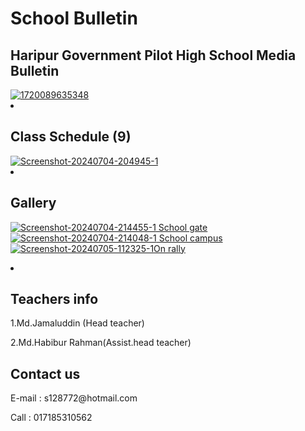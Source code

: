 <h1>School Bulletin </h1> 
<!DOCTYPE html>
<html>
<body>
 <h2>Haripur Government Pilot High School Media Bulletin </h1>
      <a href="https://ibb.co/YbfcJ1r"><img src="https://i.ibb.co/3kSpVjJ/1720089635348.jpg" alt="1720089635348" border="0"></a> 
        <li>
            <h2>Class Schedule (9) </h2>
       <a href="https://ibb.co/mFVs5V6"><img src="https://i.ibb.co/rfRP2R4/Screenshot-20240704-204945-1.png" alt="Screenshot-20240704-204945-1" border="0"></a>
     
 </li>
        <li>
          <h2>Gallery</h2>
            <p>  <a href="https://ibb.co/6XXxNKK"><img src="https://i.ibb.co/bbbZ744/Screenshot-20240704-214455-1.png" alt="Screenshot-20240704-214455-1" border="0"> School gate </a>
 <a href="https://ibb.co/6yPvV2c"><img src="https://i.ibb.co/3TNfGw5/Screenshot-20240704-214048-1.png" alt="Screenshot-20240704-214048-1" border="0"> School campus </a>  
<a href="https://ibb.co/QbJQpC1"><img src="https://i.ibb.co/f1XFqnP/Screenshot-20240705-112325-1.png" alt="Screenshot-20240705-112325-1" border="0">On rally </a>
</p>
        </li>
        <li>
 <h2> Teachers info </h2>
            <p> 1.Md.Jamaluddin (Head teacher)

2.Md.Habibur Rahman(Assist.head teacher) </p>
        </li>
<h2>Contact us</h2>
<a>E-mail : s128772@hotmail.com

Call : 017185310562
</body>
</html>

